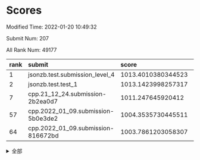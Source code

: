 # Scores

Modified Time: 2022-01-20 10:49:32

Submit Num: 207

All Rank Num: 49177

| rank |               submit               |       score        |       sigma        | pk_num |
| :--- | :--------------------------------- | :----------------- | :----------------- | :----- |
| 1    | jsonzb.test.submission_level_4     | 1013.4010380344523 | 0.8384685851718875 | 947    |
| 2    | jsonzb.test.test_1                 | 1013.1423998257317 | 0.8241785138842236 | 947    |
| 7    | cpp.21_12_24.submission-2b2ea0d7   | 1011.247645920412  | 0.8002686660780711 | 948    |
| 57   | cpp.2022_01_09.submission-5b0e3de2 | 1004.3535730445511 | 0.7115550843110069 | 957    |
| 64   | cpp.2022_01_09.submission-816672bd | 1003.7861203058307 | 0.7126036648520631 | 947    |


<details>
<summary>全部</summary>

| rank |                 submit                 |       score        |       sigma        | pk_num |
| :--- | :------------------------------------- | :----------------- | :----------------- | :----- |
| 1    | jsonzb.test.submission_level_4         | 1013.4010380344523 | 0.8384685851718875 | 947    |
| 2    | jsonzb.test.test_1                     | 1013.1423998257317 | 0.8241785138842236 | 947    |
| 3    | gobigger.level_3.submission_level_3_37 | 1011.5522025327357 | 0.7789028306876072 | 952    |
| 4    | gobigger.level_3.submission_level_3_41 | 1011.4905229434594 | 0.7738441145848831 | 947    |
| 5    | gobigger.level_3.submission_level_3_35 | 1011.4403120641678 | 0.7715800066723721 | 948    |
| 6    | gobigger.level_3.submission_level_3_38 | 1011.404091418526  | 0.7656136390929063 | 949    |
| 7    | cpp.21_12_24.submission-2b2ea0d7       | 1011.247645920412  | 0.8002686660780711 | 948    |
| 8    | gobigger.level_3.submission_level_3_24 | 1011.0150525443759 | 0.7930524088417479 | 946    |
| 9    | gobigger.level_3.submission_level_3_47 | 1010.991458063935  | 0.7781363061354097 | 948    |
| 10   | gobigger.level_3.submission_level_3_28 | 1010.8709818714383 | 0.7612099283259148 | 948    |
| 11   | gobigger.level_3.submission_level_3_29 | 1010.8099405023916 | 0.775350505220096  | 953    |
| 12   | gobigger.level_3.submission_level_3_19 | 1010.7041769977151 | 0.7624791221741766 | 947    |
| 13   | gobigger.level_3.submission_level_3_1  | 1010.6788364156037 | 0.7642318341601271 | 953    |
| 14   | gobigger.level_3.submission_level_3_33 | 1010.5901321594474 | 0.773968543758749  | 952    |
| 15   | gobigger.level_3.submission_level_3_49 | 1010.5373335990001 | 0.7487750620651694 | 950    |
| 16   | gobigger.level_3.submission_level_3_16 | 1010.4666700241917 | 0.7642720140369277 | 949    |
| 17   | gobigger.level_3.submission_level_3_17 | 1010.3609596984705 | 0.7655141004208272 | 951    |
| 18   | gobigger.level_3.submission_level_3_8  | 1010.3062952996287 | 0.7733303186681876 | 951    |
| 19   | gobigger.level_3.submission_level_3_20 | 1010.2623232278759 | 0.7487288818309925 | 951    |
| 20   | gobigger.level_3.submission_level_3_36 | 1010.2158845671203 | 0.8041890406115719 | 953    |
| 21   | gobigger.level_3.submission_level_3_10 | 1010.0858578301732 | 0.7530877389110823 | 958    |
| 22   | gobigger.level_3.submission_level_3_22 | 1010.0166074756785 | 0.7543363748256019 | 958    |
| 23   | gobigger.level_3.submission_level_3_21 | 1009.9973782036391 | 0.7643343637240835 | 950    |
| 24   | gobigger.level_3.submission_level_3_42 | 1009.9906932783243 | 0.7626073446225156 | 949    |
| 25   | gobigger.level_3.submission_level_3_48 | 1009.9465021948755 | 0.7568032377327397 | 949    |
| 26   | gobigger.level_3.submission_level_3_23 | 1009.705314329087  | 0.7350725997856062 | 955    |
| 27   | gobigger.level_3.submission_level_3_45 | 1009.661496875995  | 0.7564026982181685 | 952    |
| 28   | gobigger.level_3.submission_level_3_0  | 1009.6519719890094 | 0.749082072151735  | 955    |
| 29   | gobigger.level_3.submission_level_3_4  | 1009.6348612228353 | 0.7539015628555469 | 955    |
| 30   | gobigger.level_3.submission_level_3_13 | 1009.6106656025909 | 0.7550767668654079 | 943    |
| 31   | gobigger.level_3.submission_level_3_15 | 1009.6096248985672 | 0.7507250869933453 | 946    |
| 32   | gobigger.level_3.submission_level_3_43 | 1009.6027043932392 | 0.760598431659817  | 955    |
| 33   | gobigger.level_3.submission_level_3_3  | 1009.5915642782319 | 0.7528812149651851 | 951    |
| 34   | gobigger.level_3.submission_level_3_11 | 1009.5427798641452 | 0.7424051419590265 | 945    |
| 35   | gobigger.level_3.submission_level_3_2  | 1009.5045827707481 | 0.7573032798492167 | 954    |
| 36   | gobigger.level_3.submission_level_3_39 | 1009.3447283184013 | 0.7471928862505102 | 947    |
| 37   | gobigger.level_3.submission_level_3_40 | 1009.3422708760035 | 0.7588750248080498 | 953    |
| 38   | gobigger.level_3.submission_level_3_25 | 1009.2373929347478 | 0.7600418421663245 | 947    |
| 39   | gobigger.level_3.submission_level_3_34 | 1009.1999381872645 | 0.7415342537250755 | 958    |
| 40   | gobigger.level_3.submission_level_3_31 | 1009.0168655876635 | 0.7438450180260656 | 950    |
| 41   | gobigger.level_3.submission_level_3_27 | 1008.9818266486691 | 0.7342978890780248 | 948    |
| 42   | gobigger.level_3.submission_level_3_12 | 1008.9084569789156 | 0.7608024912909036 | 955    |
| 43   | gobigger.level_3.submission_level_3_30 | 1008.8936735762447 | 0.7485048346922805 | 950    |
| 44   | gobigger.level_3.submission_level_3_18 | 1008.8564483604631 | 0.7646055041341348 | 951    |
| 45   | gobigger.level_3.submission_level_3_32 | 1008.8497920248838 | 0.7636571135558554 | 951    |
| 46   | gobigger.level_3.submission_level_3_26 | 1008.8376702051838 | 0.7581319874372427 | 950    |
| 47   | gobigger.level_3.submission_level_3_5  | 1008.6883604537702 | 0.7421255780359692 | 951    |
| 48   | gobigger.level_3.submission_level_3_14 | 1008.6740512898074 | 0.7387961151126445 | 954    |
| 49   | gobigger.level_3.submission_level_3_9  | 1008.6537596533357 | 0.745845498014645  | 946    |
| 50   | gobigger.level_3.submission_level_3_44 | 1008.6445378407793 | 0.7334563140377831 | 945    |
| 51   | gobigger.level_3.submission_level_3_46 | 1008.6363822488207 | 0.7427271908668063 | 957    |
| 52   | gobigger.level_3.submission_level_3_7  | 1008.5286006845533 | 0.7437555082009363 | 946    |
| 53   | gobigger.level_3.submission_level_3_6  | 1008.4267975380468 | 0.7446726474477642 | 951    |
| 54   | gobigger.level_1.submission_level_1_10 | 1005.0517130376516 | 0.7133178395450109 | 951    |
| 55   | gobigger.level_1.submission_level_1_19 | 1004.7989316954329 | 0.7226255651591489 | 944    |
| 56   | gobigger.level_1.submission_level_1_23 | 1004.5559861908285 | 0.7148480762824366 | 952    |
| 57   | cpp.2022_01_09.submission-5b0e3de2     | 1004.3535730445511 | 0.7115550843110069 | 957    |
| 58   | gobigger.level_1.submission_level_1_46 | 1004.2903181737255 | 0.7241843137796092 | 949    |
| 59   | gobigger.level_1.submission_level_1_20 | 1004.1900447786759 | 0.7154276923991775 | 951    |
| 60   | gobigger.level_1.submission_level_1_40 | 1004.163094070473  | 0.7160612119047455 | 950    |
| 61   | gobigger.level_1.submission_level_1_25 | 1003.9063562997482 | 0.7136539023709225 | 948    |
| 62   | gobigger.level_1.submission_level_1_39 | 1003.7984396086739 | 0.7094369102337401 | 948    |
| 63   | gobigger.level_1.submission_level_1_28 | 1003.7898521144652 | 0.7220771227754447 | 950    |
| 64   | cpp.2022_01_09.submission-816672bd     | 1003.7861203058307 | 0.7126036648520631 | 947    |
| 65   | gobigger.level_1.submission_level_1_41 | 1003.7693265271149 | 0.7240416371730498 | 952    |
| 66   | gobigger.level_1.submission_level_1_21 | 1003.6549723787117 | 0.7141513899365629 | 951    |
| 67   | gobigger.level_1.submission_level_1_4  | 1003.5723623431053 | 0.7127210176483656 | 952    |
| 68   | gobigger.level_1.submission_level_1_2  | 1003.5110619251733 | 0.7113003827091531 | 956    |
| 69   | gobigger.level_1.submission_level_1_27 | 1003.4730988672543 | 0.7072027313550296 | 953    |
| 70   | gobigger.level_1.submission_level_1_43 | 1003.4709081810647 | 0.7198076235960242 | 950    |
| 71   | gobigger.level_1.submission_level_1_24 | 1003.4485646825356 | 0.7126237116575632 | 949    |
| 72   | gobigger.level_1.submission_level_1_35 | 1003.4247235356776 | 0.723673118160624  | 953    |
| 73   | gobigger.level_1.submission_level_1_38 | 1003.3681745499704 | 0.723423105708034  | 952    |
| 74   | gobigger.level_1.submission_level_1_1  | 1003.364220154899  | 0.7115814059059836 | 953    |
| 75   | gobigger.level_1.submission_level_1_33 | 1003.3390208863464 | 0.7122258911161705 | 951    |
| 76   | gobigger.level_1.submission_level_1_37 | 1003.2986752143986 | 0.7258638536536588 | 951    |
| 77   | gobigger.level_1.submission_level_1_29 | 1003.271422878981  | 0.7187756393082607 | 953    |
| 78   | gobigger.level_1.submission_level_1_11 | 1003.1922568229036 | 0.7228535827428277 | 951    |
| 79   | gobigger.level_1.submission_level_1_45 | 1003.1619116537452 | 0.7140529593725183 | 950    |
| 80   | gobigger.level_1.submission_level_1_3  | 1003.1600478855156 | 0.7016358345088745 | 946    |
| 81   | gobigger.level_1.submission_level_1_5  | 1003.1531809501499 | 0.71592423406242   | 947    |
| 82   | gobigger.level_1.submission_level_1_36 | 1003.147130017682  | 0.7153466493257001 | 954    |
| 83   | gobigger.level_1.submission_level_1_0  | 1003.0614620823495 | 0.7106342705255052 | 947    |
| 84   | gobigger.level_1.submission_level_1_15 | 1002.9956652349853 | 0.7142624954003319 | 949    |
| 85   | gobigger.level_1.submission_level_1_8  | 1002.9092237443481 | 0.7201951405448479 | 950    |
| 86   | gobigger.level_1.submission_level_1_30 | 1002.904921112801  | 0.7033096523354235 | 954    |
| 87   | gobigger.level_1.submission_level_1_42 | 1002.8316220827955 | 0.7227255415080261 | 953    |
| 88   | gobigger.level_1.submission_level_1_49 | 1002.7820563952682 | 0.7172804995271896 | 945    |
| 89   | gobigger.level_1.submission_level_1_34 | 1002.7650642483527 | 0.7134421209964957 | 952    |
| 90   | gobigger.level_1.submission_level_1_31 | 1002.7583744165584 | 0.702227270327378  | 952    |
| 91   | gobigger.level_1.submission_level_1_18 | 1002.7448316432444 | 0.7099815775676802 | 945    |
| 92   | gobigger.level_1.submission_level_1_44 | 1002.6887545018528 | 0.7211927820114311 | 949    |
| 93   | gobigger.level_1.submission_level_1_9  | 1002.5420104496277 | 0.7094262457099719 | 948    |
| 94   | gobigger.level_1.submission_level_1_22 | 1002.5183405192494 | 0.7128603578823374 | 952    |
| 95   | gobigger.level_1.submission_level_1_47 | 1002.5025845640962 | 0.7185101112626866 | 950    |
| 96   | gobigger.level_1.submission_level_1_17 | 1002.4641746950233 | 0.7090477440825187 | 950    |
| 97   | gobigger.level_1.submission_level_1_7  | 1002.4337474539673 | 0.7195313256901219 | 952    |
| 98   | gobigger.level_1.submission_level_1_14 | 1002.3999791534229 | 0.7138186278837669 | 945    |
| 99   | gobigger.level_1.submission_level_1_32 | 1002.2723665392604 | 0.7071012381606143 | 950    |
| 100  | gobigger.level_1.submission_level_1_16 | 1002.2531457368058 | 0.7260854368992167 | 954    |
| 101  | gobigger.level_1.submission_level_1_13 | 1002.1877470816366 | 0.7109008192266837 | 947    |
| 102  | gobigger.level_1.submission_level_1_6  | 1002.0262512282285 | 0.7190581204658083 | 950    |
| 103  | gobigger.level_1.submission_level_1_12 | 1002.0168462969406 | 0.7169888714034413 | 953    |
| 104  | gobigger.level_1.submission_level_1_26 | 1002.0070568761827 | 0.7093156780176221 | 949    |
| 105  | gobigger.level_1.submission_level_1_48 | 1001.584616193686  | 0.7172071161862115 | 951    |
| 106  | gobigger.random.submission_random_9    | 997.7917219401845  | 0.7078652250639281 | 947    |
| 107  | gobigger.random.submission_random_3    | 997.3715487760745  | 0.721138122971017  | 956    |
| 108  | gobigger.random.submission_random_15   | 997.293235745845   | 0.7013450757512701 | 948    |
| 109  | gobigger.random.submission_random_40   | 997.0481203351284  | 0.7011585631854688 | 953    |
| 110  | gobigger.random.submission_random_18   | 996.9156414195625  | 0.7043792520761527 | 949    |
| 111  | gobigger.random.submission_random_45   | 996.6958458287334  | 0.6980504007297723 | 951    |
| 112  | gobigger.random.submission_random_6    | 996.6787568316171  | 0.7192892087428099 | 949    |
| 113  | gobigger.random.submission_random_28   | 996.6273261481333  | 0.7104939819343706 | 954    |
| 114  | gobigger.random.submission_random_1    | 996.5826638130752  | 0.6970663281593266 | 950    |
| 115  | gobigger.random.submission_random_35   | 996.5775617281446  | 0.7062492315959428 | 948    |
| 116  | gobigger.random.submission_random_2    | 996.4790340905266  | 0.7126638286639324 | 949    |
| 117  | gobigger.random.submission_random_0    | 996.4600849391932  | 0.7072803824507115 | 945    |
| 118  | gobigger.random.submission_random_31   | 996.4075429044752  | 0.7124882468799777 | 951    |
| 119  | gobigger.random.submission_random_20   | 996.3987407166915  | 0.6995230549683956 | 953    |
| 120  | gobigger.random.submission_random_10   | 996.3400320648458  | 0.7067447846260227 | 954    |
| 121  | gobigger.random.submission_random_47   | 996.3365422297982  | 0.7038203548756866 | 952    |
| 122  | gobigger.random.submission_random_4    | 996.279276676852   | 0.7056022526122803 | 951    |
| 123  | gobigger.random.submission_random_34   | 996.2663196119925  | 0.7084453983932325 | 948    |
| 124  | gobigger.random.submission_random_36   | 996.2050818927161  | 0.7226292740518542 | 951    |
| 125  | gobigger.random.submission_random_49   | 996.1897672122046  | 0.7100769906395734 | 952    |
| 126  | gobigger.random.submission_random_30   | 996.1877470270286  | 0.7065229422844768 | 950    |
| 127  | gobigger.random.submission_random_46   | 996.1658093388279  | 0.7113606721516615 | 943    |
| 128  | gobigger.random.submission_random_14   | 996.1383995311204  | 0.7061984393870355 | 947    |
| 129  | gobigger.random.submission_random_26   | 996.1324296300451  | 0.6981701715692142 | 951    |
| 130  | gobigger.random.submission_random_5    | 996.1034182183269  | 0.7045643715187868 | 953    |
| 131  | gobigger.random.submission_random_32   | 996.039497660084   | 0.7072170826713765 | 952    |
| 132  | gobigger.random.submission_random_48   | 995.974158513497   | 0.7092682933168064 | 950    |
| 133  | gobigger.random.submission_random_24   | 995.9649169877736  | 0.7069215198637203 | 952    |
| 134  | gobigger.random.submission_random_13   | 995.9376462864757  | 0.7226560437149623 | 954    |
| 135  | gobigger.random.submission_random_39   | 995.8557518946905  | 0.7115976075805707 | 953    |
| 136  | gobigger.random.submission_random_16   | 995.8538999397441  | 0.712821857121256  | 956    |
| 137  | gobigger.random.submission_random_23   | 995.8322864161277  | 0.7068241584129357 | 953    |
| 138  | gobigger.random.submission_random_19   | 995.8150606300735  | 0.7079465355574535 | 945    |
| 139  | gobigger.random.submission_random_12   | 995.7295781427468  | 0.7199967929488779 | 952    |
| 140  | gobigger.random.submission_random_42   | 995.7132990535347  | 0.7193166399772999 | 945    |
| 141  | gobigger.random.submission_random_38   | 995.6580408020405  | 0.703236775045934  | 951    |
| 142  | gobigger.random.submission_random_44   | 995.6369155100163  | 0.7003865904622921 | 951    |
| 143  | gobigger.random.submission_random_22   | 995.6102439813035  | 0.703203833245908  | 953    |
| 144  | gobigger.random.submission_random_37   | 995.5679752564419  | 0.705465560888288  | 950    |
| 145  | gobigger.random.submission_random_11   | 995.4482900198941  | 0.7153440056044189 | 948    |
| 146  | gobigger.random.submission_random_17   | 995.234203817555   | 0.7107099686763476 | 950    |
| 147  | gobigger.random.submission_random_7    | 995.1761662352842  | 0.7154741213104336 | 951    |
| 148  | gobigger.random.submission_random_29   | 995.1497468914995  | 0.7006349909845196 | 944    |
| 149  | gobigger.random.submission_random_25   | 995.0828297841645  | 0.7121783658328604 | 953    |
| 150  | gobigger.random.submission_random_33   | 995.0486223888807  | 0.7148557967254312 | 948    |
| 151  | gobigger.random.submission_random_43   | 994.9673829725717  | 0.7126287789897209 | 948    |
| 152  | gobigger.random.submission_random_27   | 994.9476486366316  | 0.7176644698601513 | 946    |
| 153  | gobigger.random.submission_random_21   | 994.93504475089    | 0.7059684580438041 | 955    |
| 154  | gobigger.random.submission_random_41   | 994.8711840937538  | 0.715356356862505  | 947    |
| 155  | gobigger.level_2.submission_level_2_20 | 994.3484562009129  | 0.7296941525602321 | 948    |
| 156  | gobigger.random.submission_random_8    | 994.1397518243427  | 0.7422415947042388 | 952    |
| 157  | gobigger.level_2.submission_level_2_45 | 993.8333741176596  | 0.7255425475724451 | 954    |
| 158  | gobigger.level_2.submission_level_2_10 | 993.7949682318348  | 0.7314733519662368 | 945    |
| 159  | gobigger.level_2.submission_level_2_41 | 993.7593987386454  | 0.7268786020247352 | 951    |
| 160  | gobigger.level_2.submission_level_2_22 | 993.5539472332416  | 0.7308047253728988 | 948    |
| 161  | gobigger.level_2.submission_level_2_11 | 993.2476841942772  | 0.7476037086716024 | 952    |
| 162  | gobigger.level_2.submission_level_2_33 | 993.1528764884024  | 0.7506594381998989 | 951    |
| 163  | gobigger.level_2.submission_level_2_4  | 993.1493655912151  | 0.736559407880585  | 947    |
| 164  | gobigger.level_2.submission_level_2_32 | 992.9215445313795  | 0.7376158099882649 | 951    |
| 165  | gobigger.level_2.submission_level_2_0  | 992.9172149799255  | 0.7504277253196169 | 950    |
| 166  | gobigger.level_2.submission_level_2_23 | 992.8720542287936  | 0.7366292818567861 | 958    |
| 167  | gobigger.level_2.submission_level_2_34 | 992.756497699228   | 0.7422793558667031 | 953    |
| 168  | gobigger.level_2.submission_level_2_40 | 992.6434476522738  | 0.7450079645650053 | 950    |
| 169  | gobigger.level_2.submission_level_2_42 | 992.5876442426055  | 0.7584927970045982 | 950    |
| 170  | gobigger.level_2.submission_level_2_8  | 992.4740586863511  | 0.7599907137189574 | 952    |
| 171  | gobigger.level_2.submission_level_2_16 | 992.3601108085663  | 0.7391544457072325 | 954    |
| 172  | gobigger.level_2.submission_level_2_18 | 992.2532532212448  | 0.74437209753148   | 951    |
| 173  | gobigger.level_2.submission_level_2_3  | 992.2087032791467  | 0.75368623809221   | 950    |
| 174  | gobigger.level_2.submission_level_2_14 | 992.197251990215   | 0.7529229139296426 | 951    |
| 175  | gobigger.level_2.submission_level_2_31 | 992.1935746585685  | 0.7336397331730442 | 952    |
| 176  | gobigger.level_2.submission_level_2_13 | 992.1909482656109  | 0.7510585564648552 | 951    |
| 177  | gobigger.level_2.submission_level_2_30 | 992.186115228121   | 0.7365613644718181 | 952    |
| 178  | gobigger.level_2.submission_level_2_28 | 992.1673505381931  | 0.7302487179869251 | 948    |
| 179  | gobigger.level_2.submission_level_2_44 | 992.1226372552395  | 0.7380605440983561 | 950    |
| 180  | gobigger.level_2.submission_level_2_46 | 992.0925926611601  | 0.7489710260290415 | 948    |
| 181  | gobigger.level_2.submission_level_2_29 | 992.0677915479507  | 0.7583399082778243 | 946    |
| 182  | gobigger.level_2.submission_level_2_35 | 992.0404045985224  | 0.7140633389150607 | 951    |
| 183  | gobigger.level_2.submission_level_2_9  | 992.0168411675029  | 0.7580918696932486 | 947    |
| 184  | gobigger.level_2.submission_level_2_5  | 992.0061762063871  | 0.744795768324713  | 954    |
| 185  | gobigger.level_2.submission_level_2_1  | 991.9237472375935  | 0.7450527790234096 | 953    |
| 186  | gobigger.level_2.submission_level_2_39 | 991.8873717964514  | 0.7496795299624577 | 952    |
| 187  | gobigger.level_2.submission_level_2_17 | 991.808451918085   | 0.7350870321232342 | 950    |
| 188  | gobigger.level_2.submission_level_2_49 | 991.7568530580055  | 0.7471686964509779 | 947    |
| 189  | gobigger.level_2.submission_level_2_47 | 991.7480871476367  | 0.7404552620078375 | 945    |
| 190  | gobigger.level_2.submission_level_2_36 | 991.6721479994916  | 0.7454284993030968 | 952    |
| 191  | gobigger.level_2.submission_level_2_37 | 991.6395116257653  | 0.7339866445057758 | 950    |
| 192  | gobigger.level_2.submission_level_2_24 | 991.5732122390122  | 0.7366185819204842 | 947    |
| 193  | gobigger.level_2.submission_level_2_2  | 991.5211330626479  | 0.7584223490289514 | 946    |
| 194  | gobigger.level_2.submission_level_2_25 | 991.5207884031619  | 0.7434141068478259 | 950    |
| 195  | gobigger.level_2.submission_level_2_19 | 991.5085426078385  | 0.7571885507577245 | 955    |
| 196  | gobigger.level_2.submission_level_2_26 | 991.4278331893277  | 0.7490198159480421 | 950    |
| 197  | gobigger.level_2.submission_level_2_27 | 991.4223802337888  | 0.7532526799869054 | 950    |
| 198  | gobigger.level_2.submission_level_2_12 | 991.3600717357282  | 0.7727317933704989 | 948    |
| 199  | gobigger.level_2.submission_level_2_43 | 991.2689818944466  | 0.7548055511416685 | 954    |
| 200  | gobigger.level_2.submission_level_2_7  | 991.2026955384486  | 0.76464681535756   | 945    |
| 201  | gobigger.level_2.submission_level_2_15 | 991.1233119276022  | 0.7624651623458328 | 948    |
| 202  | gobigger.level_2.submission_level_2_21 | 990.9093549389427  | 0.7509617966722156 | 950    |
| 203  | gobigger.level_2.submission_level_2_6  | 990.6958331385066  | 0.7561917630537486 | 951    |
| 204  | gobigger.level_2.submission_level_2_38 | 990.3220136968781  | 0.7686990528189136 | 952    |
| 205  | gobigger.level_2.submission_level_2_48 | 990.0405083106383  | 0.778535889658756  | 956    |
| 206  | gobigger.none.submission_none_0        | 976.6463712883154  | 1.5061953345650239 | 941    |
| 207  | gobigger.none.submission_none_1        | 976.6328647531376  | 1.438782826920183  | 947    |

</details>